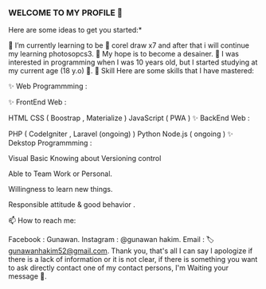 ### WELCOME TO MY PROFILE 👋



Here are some ideas to get you started:*

🌱 I’m currently learning to be 📌 corel draw x7  and after that i will continue my learning photosopcs3.
🚀 My hope is to become a desainer.
💬 I was interested in programming when I was 10 years old, but I started studying at my current age (18 y.o) 🙈.
👷 Skill
Here are some skills that I have mastered:

✨ Web Programmming :

✨ FrontEnd Web :

HTML
CSS ( Boostrap , Materialize )
JavaScript ( PWA )
✨ BackEnd Web :

PHP ( CodeIgniter , Laravel (ongoing) )
Python
Node.js ( ongoing )
✨ Dekstop Programmming :

Visual Basic
Knowing about Versioning control

Able to Team Work or Personal.

Willingness to learn new things.

Responsible attitude & good behavior .



📫 How to reach me:

Facebook : Gunawan.
Instagram : @gunawan hakim.
Email : 🏷️gunawanhakim52@gmail.com.
Thank you, that's all I can say I apologize if there is a lack of information or it is not clear, if there is something you want to ask directly contact one of my contact persons, I'm Waiting your message 📄.

